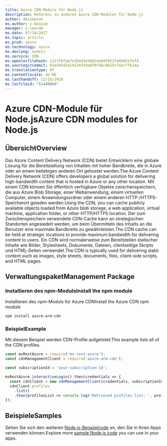 ```yaml
---
title: Azure CDN-Module für Node.js
description: Referenz zu anderen Azure CDN-Modulen für Node.js
author: dksimpson
ms.author: v-deasim
manager: v-laurab
ms.date: 07/18/2017
ms.topic: article
ms.prod: azure
ms.technology: azure
ms.devlang: nodejs
ms.service: CDN
ms.openlocfilehash: 1117f8fabfe364d3e5602ee89f652fe98851fef4
ms.sourcegitcommit: b1e29342a19524f43ed70f4bc961dcfdacffb14a
ms.translationtype: HT
ms.contentlocale: de-DE
ms.lasthandoff: 11/15/2018
ms.locfileid: "51440064"
---
```

# <a name="azure-cdn-modules-for-nodejs"></a><span data-ttu-id="744a5-103">Azure CDN-Module für Node.js</span><span class="sxs-lookup"><span data-stu-id="744a5-103">Azure CDN modules for Node.js</span></span>

## <a name="overview"></a><span data-ttu-id="744a5-104">Übersicht</span><span class="sxs-lookup"><span data-stu-id="744a5-104">Overview</span></span>

<span data-ttu-id="744a5-105">Das Azure Content Delivery Network (CDN) bietet Entwicklern eine globale Lösung für die Bereitstellung von Inhalten mit hoher Bandbreite, die in Azure oder an einem beliebigen anderen Ort gehostet werden.</span><span class="sxs-lookup"><span data-stu-id="744a5-105">The Azure Content Delivery Network (CDN) offers developers a global solution for delivering high-bandwidth content that is hosted in Azure or any other location.</span></span> <span data-ttu-id="744a5-106">Mit einem CDN können Sie öffentlich verfügbare Objekte zwischenspeichern, die aus Azure Blob Storage, einer Webanwendung, einem virtuellen Computer, einem Anwendungsordner oder einem anderen HTTP-/HTTPS-Speicherort geladen werden.</span><span class="sxs-lookup"><span data-stu-id="744a5-106">Using the CDN, you can cache publicly available objects loaded from Azure blob storage, a web application, virtual machine, application folder, or other HTTP/HTTPS location.</span></span> <span data-ttu-id="744a5-107">Der zum Zwischenspeichern verwendete CDN-Cache kann an strategischen Standorten angesiedelt werden, um beim Übermitteln des Inhalts an die Benutzer eine maximale Bandbreite zu gewährleisten.</span><span class="sxs-lookup"><span data-stu-id="744a5-107">The CDN cache can be held at strategic locations to provide maximum bandwidth for delivering content to users.</span></span> <span data-ttu-id="744a5-108">Ein CDN wird normalerweise zum Bereitstellen statischer Inhalte wie Bilder, Stylesheets, Dokumente, Dateien, clientseitige Skripts und HTML-Seiten verwendet.</span><span class="sxs-lookup"><span data-stu-id="744a5-108">The CDN is typically used for delivering static content such as images, style sheets, documents, files, client-side scripts, and HTML pages.</span></span>

## <a name="management-package"></a><span data-ttu-id="744a5-109">Verwaltungspaket</span><span class="sxs-lookup"><span data-stu-id="744a5-109">Management Package</span></span>

### <a name="install-the-npm-module"></a><span data-ttu-id="744a5-110">Installieren des npm-Moduls</span><span class="sxs-lookup"><span data-stu-id="744a5-110">Install the npm module</span></span>

<span data-ttu-id="744a5-111">Installieren des npm-Moduls für Azure CDN</span><span class="sxs-lookup"><span data-stu-id="744a5-111">Install the Azure CDN npm module</span></span>

```bash
npm install azure-arm-cdn
```

### <a name="example"></a><span data-ttu-id="744a5-112">Beispiel</span><span class="sxs-lookup"><span data-stu-id="744a5-112">Example</span></span>

<span data-ttu-id="744a5-113">Mit diesem Beispiel werden CDN-Profile aufgelistet:</span><span class="sxs-lookup"><span data-stu-id="744a5-113">This example lists all of the CDN profiles.</span></span>

```javascript
const msRestAzure = require('ms-rest-azure');
const cdnManagementClient = require('azure-arm-cdn');

const subscriptionId = 'your-subscription-id';

msRestAzure.interactiveLogin().then(credentials => {
  const cdnClient = new cdnManagementClient(credentials, subscriptionId);
  cdnClient.profiles
    .list()
    .then(profilesList => console.log('Retrieved profiles list: ', profilesList));
});
```

## <a name="samples"></a><span data-ttu-id="744a5-114">Beispiele</span><span class="sxs-lookup"><span data-stu-id="744a5-114">Samples</span></span>

<span data-ttu-id="744a5-115">Sehen Sie sich den weiteren [Node.js-Beispielcode](https://azure.microsoft.com/resources/samples/?platform=nodejs) an, den Sie in Ihren Apps verwenden können.</span><span class="sxs-lookup"><span data-stu-id="744a5-115">Explore more [sample Node.js code](https://azure.microsoft.com/resources/samples/?platform=nodejs) you can use in your apps.</span></span>
